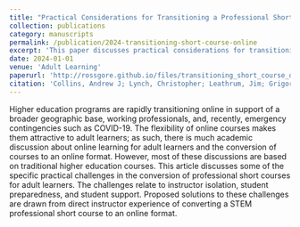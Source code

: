 ```yaml
---
title: "Practical Considerations for Transitioning a Professional Short Course Online"
collection: publications
category: manuscripts
permalink: /publication/2024-transitioning-short-course-online
excerpt: 'This paper discusses practical considerations for transitioning a professional short course to an online format.'
date: 2024-01-01
venue: 'Adult Learning'
paperurl: 'http://rossgore.github.io/files/transitioning_short_course_online.pdf'
citation: 'Collins, Andrew J; Lynch, Christopher; Leathrum, Jim; Grigoryan, Gayane; Cotter, T Stephen; Gore, Ross; Butler, Brandon. (2024). "Practical Considerations for Transitioning a Professional Short Course Online." <i>Adult Learning</i>. 10451595241258232.'
---
```

Higher education programs are rapidly transitioning online in support of a broader geographic base, working professionals, and, recently, emergency contingencies such as COVID-19. The flexibility of online courses makes them attractive to adult learners; as such, there is much academic discussion about online learning for adult learners and the conversion of courses to an online format. However, most of these discussions are based on traditional higher education courses. This article discusses some of the specific practical challenges in the conversion of professional short courses for adult learners. The challenges relate to instructor isolation, student preparedness, and student support. Proposed solutions to these challenges are drawn from direct instructor experience of converting a STEM professional short course to an online format. 